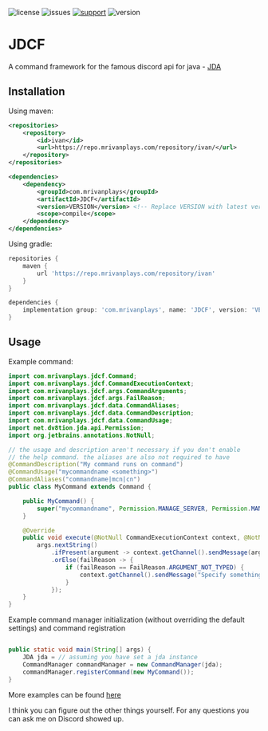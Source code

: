 ![license](https://img.shields.io/github/license/MrIvanPlays/JDCF.svg?style=for-the-badge)
![issues](https://img.shields.io/github/issues/MrIvanPlays/JDCF.svg?style=for-the-badge)
[![support](https://img.shields.io/discord/493674712334073878.svg?colorB=Blue&logo=discord&label=Support&style=for-the-badge)](https://mrivanplays.com/discord)
![version](https://img.shields.io/maven-metadata/v?color=blue&label=latest%20version&metadataUrl=https%3A%2F%2Frepo.mrivanplays.com%2Frepository%2Fivan%2Fcom%2Fmrivanplays%2FJDCF%2Fmaven-metadata.xml&style=for-the-badge)

# JDCF

A command framework for the famous discord api for java - [JDA](https://github.com/DV8FromTheWorld/JDA)

## Installation

Using maven:

```xml
<repositories>
    <repository>
        <id>ivan</id>
        <url>https://repo.mrivanplays.com/repository/ivan/</url>
    </repository>
</repositories>

<dependencies>
    <dependency>
        <groupId>com.mrivanplays</groupId>
        <artifactId>JDCF</artifactId>
        <version>VERSION</version> <!-- Replace VERSION with latest version -->
        <scope>compile</scope>  
    </dependency>
</dependencies>
```

Using gradle:

```gradle
repositories {
    maven {
        url 'https://repo.mrivanplays.com/repository/ivan'
    }
}

dependencies {
    implementation group: 'com.mrivanplays', name: 'JDCF', version: 'VERSION' // Replace VERSION with latest version
}
```

## Usage

Example command:

```java
import com.mrivanplays.jdcf.Command;
import com.mrivanplays.jdcf.CommandExecutionContext;
import com.mrivanplays.jdcf.args.CommandArguments;
import com.mrivanplays.jdcf.args.FailReason;
import com.mrivanplays.jdcf.data.CommandAliases;
import com.mrivanplays.jdcf.data.CommandDescription;
import com.mrivanplays.jdcf.data.CommandUsage;
import net.dv8tion.jda.api.Permission;
import org.jetbrains.annotations.NotNull;

// the usage and description aren't necessary if you don't enable
// the help command. the aliases are also not required to have
@CommandDescription("My command runs on command")
@CommandUsage("mycommandname <something>")
@CommandAliases("commandname|mcn|cn")
public class MyCommand extends Command {

    public MyCommand() {
        super("mycommandname", Permission.MANAGE_SERVER, Permission.MANAGE_PERMISSIONS); // the permissions are not necessary 
    }

    @Override
    public void execute(@NotNull CommandExecutionContext context, @NotNull CommandArguments args) {
        args.nextString()
            .ifPresent(argument -> context.getChannel().sendMessage(argument).queue())
            .orElse(failReason -> {
                if (failReason == FailReason.ARGUMENT_NOT_TYPED) {
                    context.getChannel().sendMessage("Specify something.").queue();
                }
            });
    }
}
```

Example command manager initialization (without overriding the default settings) and command registration
```java

public static void main(String[] args) {
    JDA jda = // assuming you have set a jda instance
    CommandManager commandManager = new CommandManager(jda);
    commandManager.registerCommand(new MyCommand());
}
```

More examples can be found [here](https://github.com/MrIvanPlays/JDCF/tree/master/src/test/java/com/mrivanplays/jdcf/examples)

I think you can figure out the other things yourself. For any questions you can ask me on Discord showed up.
